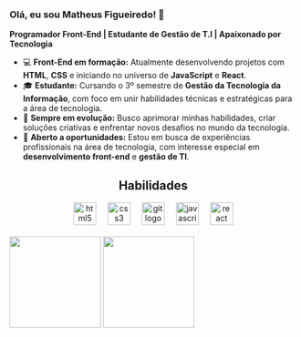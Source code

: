 <h3>Olá, eu sou Matheus Figueiredo! 👋</h3>
<p><strong>Programador Front-End | Estudante de Gestão de T.I | Apaixonado por Tecnologia</strong></p>

<ul>
  <li>💻 <strong>Front-End em formação:</strong> Atualmente desenvolvendo projetos com <strong>HTML</strong>, <strong>CSS</strong> e iniciando no universo de <strong>JavaScript</strong> e <strong>React</strong>.</li>
  <li>🎓 <strong>Estudante:</strong> Cursando o 3º semestre de <strong>Gestão da Tecnologia da Informação</strong>, com foco em unir habilidades técnicas e estratégicas para a área de tecnologia.</li>
  <li>🚀 <strong>Sempre em evolução:</strong> Busco aprimorar minhas habilidades, criar soluções criativas e enfrentar novos desafios no mundo da tecnologia.</li>
  <li>🤝 <strong>Aberto a oportunidades:</strong> Estou em busca de experiências profissionais na área de tecnologia, com interesse especial em <strong>desenvolvimento front-end</strong> e <strong>gestão de TI</strong>.</li>
</ul>

  <h2 align="center">Habilidades</h2>
<div align="center">
  <img src="https://cdn.jsdelivr.net/gh/devicons/devicon@latest/icons/html5/html5-original.svg" height="40" alt="html5 logo" />  
  <img width="12" />
  <img src="https://cdn.jsdelivr.net/gh/devicons/devicon@latest/icons/css3/css3-original.svg" height="40" alt="css3 logo" />
  <img width="12" />
  <img src="https://cdn.jsdelivr.net/gh/devicons/devicon@latest/icons/git/git-original.svg" height="40" alt="git logo" />
  <img width="12" />
  <img src="https://cdn.jsdelivr.net/gh/devicons/devicon/icons/javascript/javascript-original.svg" height="40" alt="javascript logo"  />  
  <img width="12" />
  <img src="https://cdn.jsdelivr.net/gh/devicons/devicon/icons/react/react-original.svg" height="40" alt="react logo"  />
</div>
<br>
<div>
  <img height="160em" src="https://github-readme-stats.vercel.app/api?username=Figueiredofront&show_icons=false&theme=aura&_all_commits=true&count_private=true"/>
  <img height="160em" src="https://github-readme-stats.vercel.app/api/top-langs/?username=Figueiredofront&layout=compact&langs_count=16&theme=aura"/>
</div>






    
    
